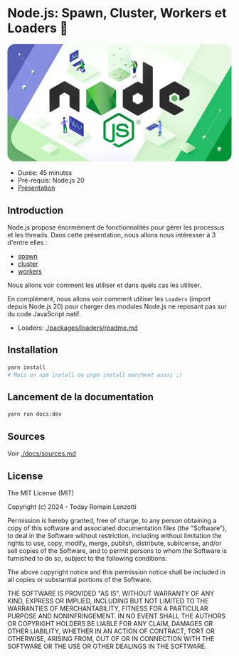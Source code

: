 # Node.js: Spawn, Cluster, Workers et Loaders 🫣

![screen](docs/public/screen.png)

- Durée: 45 minutes
- Pré-requis: Node.js 20
- [Présentation](./docs)

## Introduction

Node.js propose énormément de fonctionnalités pour gérer les processus et les threads. 
Dans cette présentation, nous allons nous intéresser à 3 d'entre elles :

- [spawn](./docs/spawn/index.md)
- [cluster](./docs/cluster/index.md)
- [workers](./docs/workers/index.md)

Nous allons voir comment les utiliser et dans quels cas les utiliser.

En complément, nous allons voir comment utiliser les `Loaders` (import depuis Node.js 20) pour 
charger des modules Node.js ne reposant pas sur du code JavaScript natif.

- Loaders: [./packages/loaders/readme.md](./dos/loaders/index.md)

## Installation

```sh
yarn install
# Mais un npm install ou pnpm install marchent aussi ;)
```

## Lancement de la documentation

```sh
yarn run docs:dev
```

## Sources

Voir [./docs/sources.md](./docs/sources.md)

## License

The MIT License (MIT)

Copyright (c) 2024 - Today Romain Lenzotti

Permission is hereby granted, free of charge, to any person obtaining a copy of this software and associated documentation files (the "Software"), to deal in the Software without restriction, including without limitation the rights to use, copy, modify, merge, publish, distribute, sublicense, and/or sell copies of the Software, and to permit persons to whom the Software is furnished to do so, subject to the following conditions:

The above copyright notice and this permission notice shall be included in all copies or substantial portions of the Software.

THE SOFTWARE IS PROVIDED "AS IS", WITHOUT WARRANTY OF ANY KIND, EXPRESS OR IMPLIED, INCLUDING BUT NOT LIMITED TO THE WARRANTIES OF MERCHANTABILITY, FITNESS FOR A PARTICULAR PURPOSE AND NONINFRINGEMENT. IN NO EVENT SHALL THE AUTHORS OR COPYRIGHT HOLDERS BE LIABLE FOR ANY CLAIM, DAMAGES OR OTHER LIABILITY, WHETHER IN AN ACTION OF CONTRACT, TORT OR OTHERWISE, ARISING FROM, OUT OF OR IN CONNECTION WITH THE SOFTWARE OR THE USE OR OTHER DEALINGS IN THE SOFTWARE.
